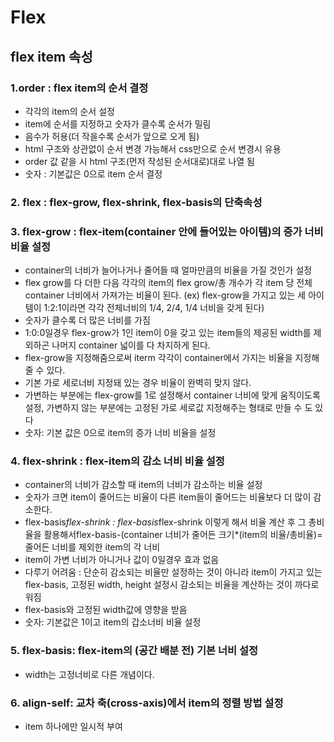 # Flex

## flex item 속성
### 1.order : flex item의 순서 결정
- 각각의 item의 순서 설정
- item에 순서를 지정하고 숫자가 클수록 순서가 밀림
- 음수가 허용(더 작을수록 순서가 앞으로 오게 됨)
- html 구조와 상관없이 순서 변경 가능해서 css만으로 순서 변경시 유용
- order 값 같을 시 html 구조(먼저 작성된 순서대로)대로 나열 됨 
- 숫자 : 기본값은 0으로 item 순서 결정

### 2. flex : flex-grow, flex-shrink, flex-basis의 단축속성

### 3. flex-grow : flex-item(container 안에 들어있는 아이템)의 증가 너비 비율 설정
- container의 너비가 늘어나거나 줄어들 때 얼마만큼의 비율을 가질 것인가 설정
- flex grow를 다 더한 다음 각각의 item의 flex grow/총 개수가 각 item 당 전체 container 너비에서 가져가는 비율이 된다. (ex) flex-grow을 가지고 있는 세 아이템이 1:2:1이라면 각각 전체너비의 1/4, 2/4, 1/4 너비을 갖게 된다)
- 숫자가 클수록 더 많은 너비를 가짐
- 1:0:0일경우 flex-grow가 1인 item이 0을 갖고 있는 item들의 제공된 width를 제외하곤 나머지 container 넓이를 다 차지하게 된다.
- flex-grow을 지정해줌으로써 iterm 각각이 container에서 가지는 비율을 지정해줄 수 있다.
- 기본 가로 세로너비 지정돼 있는 경우 비율이 완벽히 맞지 않다.
- 가변하는 부분에는 flex-grow를 1로 설정해서 container 너비에 맞게 움직이도록 설정, 가변하지 않는 부분에는 고정된 가로 세로값 지정해주는 형태로 만들 수 도 있다
- 숫자: 기본 값은 0으로 item의 증가 너비 비율을 설정

### 4. flex-shrink : flex-item의 감소 너비 비율 설정
- container의 너비가 감소할 때 item의 너비가 감소하는 비율 설정
- 숫자가 크면 item이 줄어드는 비율이 다른 item들이 줄어드는 비율보다 더 많이 감소한다.
- flex-basis*flex-shrink : flex-basis*flex-shrink 이렇게 해서 비율 계산 후 그 총비율을 활용해서flex-basis-(container 너비가 줄어든 크기*(item의 비율/총비율)=줄어든 너비를 제외한 item의 각 너비
- item이 가변 너비가 아니거나 값이 0일경우 효과 없음
- 다루기 어려움 : 단순히 감소되는 비율만 설정하는 것이 아니라 item이 가지고 있는 flex-basis, 고정된 width, height 설정시 감소되는 비율을 계산하는 것이 까다로워짐
- flex-basis와 고정된 width값에 영향을 받음
- 숫자: 기본값은 1이고 item의 갑소너비 비율 설정

### 5. flex-basis: flex-item의 (공간 배분 전) 기본 너비 설정
- width는 고정너비로 다른 개념이다.

### 6. align-self: 교차 축(cross-axis)에서 item의 정렬 방법 설정
- item 하나에만 일시적 부여
